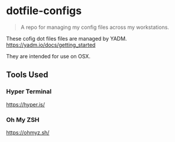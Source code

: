 # dotfile-configs
>A repo for managing my config files across my workstations.

These cofig dot files files are managed by YADM.
https://yadm.io/docs/getting_started

They are intended for use on OSX.

## Tools Used

### Hyper Terminal
https://hyper.is/

### Oh My ZSH
https://ohmyz.sh/
